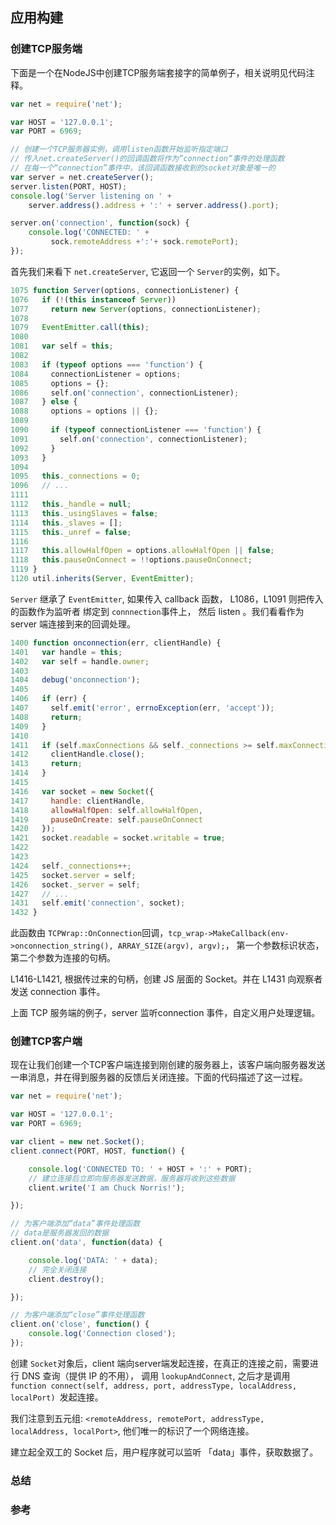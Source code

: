 ## 应用构建


### 创建TCP服务端
下面是一个在NodeJS中创建TCP服务端套接字的简单例子，相关说明见代码注释。
```js
var net = require('net');

var HOST = '127.0.0.1';
var PORT = 6969;

// 创建一个TCP服务器实例，调用listen函数开始监听指定端口
// 传入net.createServer()的回调函数将作为”connection“事件的处理函数
// 在每一个“connection”事件中，该回调函数接收到的socket对象是唯一的
var server = net.createServer();
server.listen(PORT, HOST);
console.log('Server listening on ' +
    server.address().address + ':' + server.address().port);

server.on('connection', function(sock) {
    console.log('CONNECTED: ' +
         sock.remoteAddress +':'+ sock.remotePort);
});
```

首先我们来看下 `net.createServer`, 它返回一个 `Server`的实例，如下。
```js
1075 function Server(options, connectionListener) {
1076   if (!(this instanceof Server))
1077     return new Server(options, connectionListener);
1078 
1079   EventEmitter.call(this);
1080 
1081   var self = this;
1082 
1083   if (typeof options === 'function') {
1084     connectionListener = options;
1085     options = {};
1086     self.on('connection', connectionListener);
1087   } else {
1088     options = options || {};
1089 
1090     if (typeof connectionListener === 'function') {
1091       self.on('connection', connectionListener);
1092     }
1093   }
1094 
1095   this._connections = 0;
1096   // ...
1111 
1112   this._handle = null;
1113   this._usingSlaves = false;
1114   this._slaves = [];
1115   this._unref = false;
1116 
1117   this.allowHalfOpen = options.allowHalfOpen || false;
1118   this.pauseOnConnect = !!options.pauseOnConnect;
1119 }
1120 util.inherits(Server, EventEmitter);
```

`Server` 继承了 `EventEmitter`, 如果传入 callback 函数，  L1086，L1091 则把传入的函数作为监听者
绑定到 `connnection`事件上， 然后 listen 。我们看看作为 server 端连接到来的回调处理。
```js
1400 function onconnection(err, clientHandle) {
1401   var handle = this;
1402   var self = handle.owner;
1403 
1404   debug('onconnection');
1405 
1406   if (err) {
1407     self.emit('error', errnoException(err, 'accept'));
1408     return;
1409   }
1410 
1411   if (self.maxConnections && self._connections >= self.maxConnections) {
1412     clientHandle.close();
1413     return;
1414   }
1415 
1416   var socket = new Socket({
1417     handle: clientHandle,
1418     allowHalfOpen: self.allowHalfOpen,
1419     pauseOnCreate: self.pauseOnConnect
1420   });
1421   socket.readable = socket.writable = true;
1422 
1423 
1424   self._connections++;
1425   socket.server = self;
1426   socket._server = self;
1427   // ...
1431   self.emit('connection', socket);
1432 }
```
此函数由 `TCPWrap::OnConnection`回调，`tcp_wrap->MakeCallback(env->onconnection_string(), ARRAY_SIZE(argv), argv);`， 第一个参数标识状态，第二个参数为连接的句柄。

L1416-L1421, 根据传过来的句柄，创建 JS 层面的 Socket。并在 L1431 向观察者发送 connection 事件。


上面 TCP 服务端的例子，server 监听connection 事件，自定义用户处理逻辑。



### 创建TCP客户端

现在让我们创建一个TCP客户端连接到刚创建的服务器上，该客户端向服务器发送一串消息，并在得到服务器的反馈后关闭连接。下面的代码描述了这一过程。
```js
var net = require('net');

var HOST = '127.0.0.1';
var PORT = 6969;

var client = new net.Socket();
client.connect(PORT, HOST, function() {

    console.log('CONNECTED TO: ' + HOST + ':' + PORT);
    // 建立连接后立即向服务器发送数据，服务器将收到这些数据 
    client.write('I am Chuck Norris!');

});

// 为客户端添加“data”事件处理函数
// data是服务器发回的数据
client.on('data', function(data) {

    console.log('DATA: ' + data);
    // 完全关闭连接
    client.destroy();

});

// 为客户端添加“close”事件处理函数
client.on('close', function() {
    console.log('Connection closed');
});
```

创建 `Socket`对象后，client 端向server端发起连接，在真正的连接之前，需要进行 DNS 查询（提供 IP 的不用），
调用 `lookupAndConnect`, 之后才是调用 `function connect(self, address, port, addressType, localAddress, localPort) `发起连接。

我们注意到五元组: `<remoteAddress, remotePort, addressType, localAddress, localPort>`, 他们唯一的标识了一个网络连接。

建立起全双工的 Socket 后，用户程序就可以监听 「data」事件，获取数据了。



### 总结



### 参考